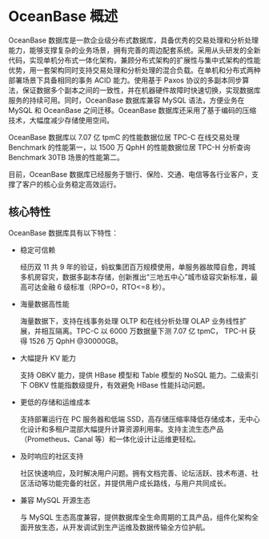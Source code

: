 # OceanBase 概述

OceanBase 数据库是一款企业级分布式数据库，具备优秀的交易处理和分析处理能力，能够支撑复杂的业务场景，拥有完善的周边配套系统。采用从头研发的全新代码，实现单机分布式一体化架构，兼顾分布式架构的扩展性与集中式架构的性能优势，用一套架构同时支持交易处理和分析处理的混合负载。在单机和分布式两种部署场景下具备相同的事务 ACID 能力。使用基于 Paxos 协议的多副本同步算法，保证数据多个副本之间的一致性，并在机器硬件故障时快速切换，实现数据库服务的持续可用。同时，OceanBase 数据库兼容 MySQL 语法，方便业务在 MySQL 和 OceanBase 之间迁移。OceanBase 数据库还采用了基于编码的压缩技术，大幅度减少存储使用空间。

OceanBase 数据库以 7.07 亿 tpmC 的性能数据位居 TPC-C 在线交易处理 Benchmark 的性能第一，以 1500 万 QphH 的性能数据位居 TPC-H 分析查询 Benchmark 30TB 场景的性能第二。

目前，OceanBase 数据库已经服务于银行、保险、交通、电信等各行业客户，支撑了客户的核心业务稳定高效运行。

## 核心特性

OceanBase 数据库具有以下特性：

* 稳定可信赖

  经历双 11 共 9 年的验证，蚂蚁集团百万规模使用，单服务器故障自愈，跨城多机房容灾，数据多副本存储，创新推出“三地五中心”城市级容灾新标准，最高可达金融 6 级标准（RPO=0，RTO<=8 秒）。

* 海量数据高性能

  海量数据下，支持在线事务处理 OLTP 和在线分析处理 OLAP 业务线性扩展，并相互隔离。TPC-C 以 6000 万数据量下测 7.07 亿 tpmC， TPC-H 获得 1526 万 QphH @30000GB。

* 大幅提升 KV 能力

  支持 OBKV 能力，提供 HBase 模型和 Table 模型的 NoSQL 能力。二级索引下 OBKV 性能指数级提升，有效避免 HBase 性能抖动问题。

* 更低的存储和运维成本

  支持部署运行在 PC 服务器和低端 SSD，高存储压缩率降低存储成本，无中心化设计和多租户混部大幅提升计算资源利用率。支持主流生态产品（Prometheus、Canal 等）和一体化设计让运维更轻松。

* 及时响应的社区支持

  社区快速响应，及时解决用户问题。拥有文档完善、论坛活跃、技术布道、社区活动等功能完备的社区，并提供用户成长路线，与用户共同成长。

* 兼容 MySQL 开源生态

  与 MySQL 生态高度兼容，提供数据库全生命周期的工具产品，组件化架构全面开放生态，从开发调试到生产运维及数据传输全方位护航。